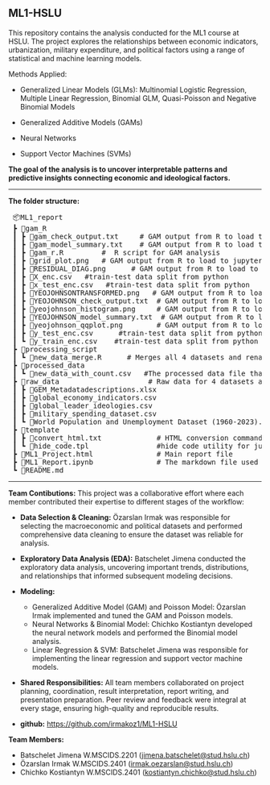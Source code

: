 ML1-HSLU
-----------------------------------------------------------------------------------------------------------------------------------------------------------------------------------
This repository contains the analysis conducted for the ML1 course at HSLU. The project explores the relationships between economic indicators, urbanization, military expenditure, and political factors using a range of statistical and machine learning models.

 Methods Applied:
- Generalized Linear Models (GLMs): Multinomial Logistic Regression, Multiple Linear Regression, Binomial GLM, Quasi-Poisson and Negative Binomial Models

- Generalized Additive Models (GAMs)

- Neural Networks

- Support Vector Machines (SVMs)

**The goal of the analysis is to uncover interpretable patterns and predictive insights connecting economic and ideological factors.**

-----------------------------------------------------------------------------------------------------------------------------------------------

**The folder structure:**


<pre> 📦ML1_report    
 ┣ 📂gam_R            
 ┃ ┣ 📜gam_check_output.txt     # GAM output from R to load to jupyter notebook
 ┃ ┣ 📜gam_model_summary.txt    # GAM output from R to load to jupyter notebook
 ┃ ┣ 📜gam_r.R         #  R script for GAM analysis
 ┃ ┣ 📜grid_plot.png   # GAM output from R to load to jupyter notebook
 ┃ ┣ 📜RESIDUAL_DIAG.png      # GAM output from R to load to jupyter notebook
 ┃ ┣ 📜X_enc.csv   #train-test data split from python
 ┃ ┣ 📜x_test_enc.csv   #train-test data split from python
 ┃ ┣ 📜YEOJOHNSONTRANSFORMED.png   # GAM output from R to load to jupyter notebook
 ┃ ┣ 📜YEOJOHNSON_check_output.txt  # GAM output from R to load to jupyter notebook
 ┃ ┣ 📜yeojohnson_histogram.png     # GAM output from R to load to jupyter notebook
 ┃ ┣ 📜YEOJOHNSON_model_summary.txt  # GAM output from R to load to jupyter notebook
 ┃ ┣ 📜yeojohnson_qqplot.png        # GAM output from R to load to jupyter notebook
 ┃ ┣ 📜y_test_enc.csv      #train-test data split from python
 ┃ ┗ 📜y_train_enc.csv    #train-test data split from python
 ┣ 📂processing_script
 ┃ ┗ 📜new_data_merge.R      # Merges all 4 datasets and renames and cleans them.
 ┣ 📂processed_data
 ┃ ┗ 📜new_data_with_count.csv   #The processed data file that we used in our analysis.
 ┣ 📂raw_data                     # Raw data for 4 datasets and metadata for GEM
 ┃ ┣ 📜GEM_Metadatadescriptions.xlsx
 ┃ ┣ 📜global_economy_indicators.csv
 ┃ ┣ 📜global_leader_ideologies.csv
 ┃ ┣ 📜military_spending_dataset.csv
 ┃ ┗ 📜World Population and Unemployment Dataset (1960-2023).csv
 ┣ 📂template
 ┃ ┣ 📜convert_html.txt             # HTML conversion command for .ipynb file
 ┃ ┗ 📜hide_code.tpl                #hide code utility for jupyter notebook
 ┣ 📜ML1_Project.html               # Main report file
 ┣ 📜ML1_Report.ipynb               # The markdown file used to generate the HTML output
 ┗ 📜README.md </pre>


---------------------------------------------------------------------------
**Team Contibutions:**
This project was a collaborative effort where each member contributed their expertise to different stages of the workflow:

- **Data Selection & Cleaning:**
  Özarslan Irmak was responsible for selecting the macroeconomic and political datasets and performed comprehensive data cleaning to ensure the dataset was reliable for analysis.

- **Exploratory Data Analysis (EDA):**
  Batschelet Jimena conducted the exploratory data analysis, uncovering important trends, distributions, and relationships that informed subsequent modeling decisions.

- **Modeling:**
    - Generalized Additive Model (GAM) and Poisson Model: Özarslan Irmak implemented and tuned the GAM and Poisson models.
    - Neural Networks & Binomial Model: Chichko Kostiantyn developed the neural network models and performed the Binomial model analysis.
    - Linear Regression & SVM: Batschelet Jimena was responsible for implementing the linear regression and support vector machine models.

- **Shared Responsibilities:**
  All team members collaborated on project planning, coordination, result interpretation, report writing, and presentation preparation. Peer review and feedback were integral at every stage, ensuring high-quality and reproducible results.

-  **github:** https://github.com/irmakoz1/ML1-HSLU

**Team Members:**
- Batschelet Jimena W.MSCIDS.2201 (<jimena.batschelet@stud.hslu.ch>)
- Özarslan Irmak W.MSCIDS.2401 (<irmak.oezarslan@stud.hslu.ch>)
- Chichko Kostiantyn W.MSCIDS.2401 (<kostiantyn.chichko@stud.hslu.ch>)


